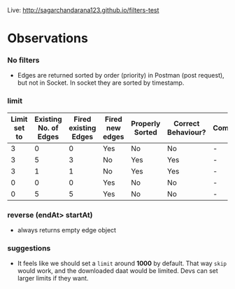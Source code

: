 Live: http://sagarchandarana123.github.io/filters-test

# Observations

### No filters

- Edges are returned sorted by order (priority) in Postman (post request), but not in Socket. In socket they are sorted by timestamp.

### limit

Limit set to | Existing No. of Edges | Fired existing Edges | Fired new edges | Properly Sorted | Correct Behaviour? | Comment
--- | --- | --- | --- | --- | --- | ---
3 | 0 | 0 | Yes | No  | No | -
3 | 5 | 3 | No  | Yes | Yes| -
3 | 1 | 1 | No  | Yes | Yes| -
0 | 0 | 0 | Yes | No  | No | -
0 | 5 | 5 | Yes | No  | No | -

### reverse (endAt> startAt)

- always returns empty edge object

### suggestions

- It feels like we should set a `limit` around __1000__ by default. That way `skip` would work, and the downloaded daat would be limited. Devs can set larger limits if they want.